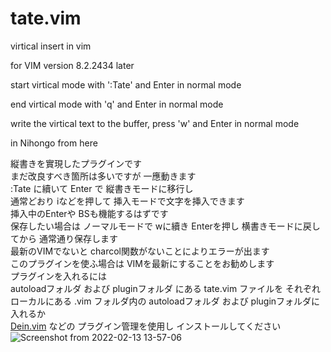 # tate.vim
virtical insert in vim

for VIM version 8.2.2434 later

start virtical mode with ':Tate' and Enter in normal mode  

end virtical mode with 'q' and Enter in normal mode  

write the virtical text to the buffer, press 'w' and Enter in normal mode  

in Nihongo from here  

縦書きを實現したプラグインです  
まだ改良すべき箇所は多いですが 一應動きます  
:Tate に續いて Enter で 縦書きモードに移行し  
通常どおり iなどを押して 挿入モードで文字を挿入できます  
挿入中のEnterや BSも機能するはずです  
保存したい場合は ノーマルモードで wに續き Enterを押し 横書きモードに戻してから 通常通り保存します  
最新のVIMでないと charcol関数がないことによりエラーが出ます  
このプラグインを使ふ場合は VIMを最新にすることをお勧めします  
プラグインを入れるには   
autoloadフォルダ および pluginフォルダ にある tate.vim ファイルを それぞれ  
ローカルにある .vim フォルダ内の autoloadフォルダ および pluginフォルダに入れるか  
[Dein.vim](https://kaworu.jpn.org/vim/Vim%E3%81%A8NeoVim%E3%81%AE%E3%83%97%E3%83%A9%E3%82%B0%E3%82%A4%E3%83%B3%E3%83%9E%E3%83%8D%E3%83%BC%E3%82%B8%E3%83%A3Dein.vim) などの プラグイン管理を使用し インストールしてください
![Screenshot from 2022-02-13 13-57-06](https://user-images.githubusercontent.com/12661196/153739536-d664fd0b-9aa9-4e8b-950c-cec34119c189.png)
